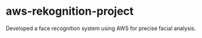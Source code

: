 # aws-rekognition-project
Developed a face recognition system using AWS for precise facial analysis.
